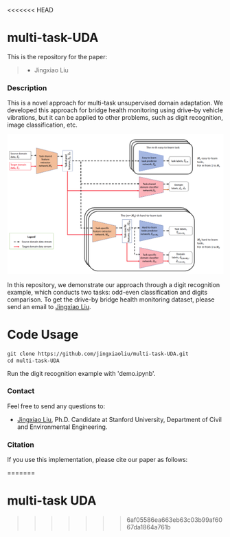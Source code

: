 <<<<<<< HEAD
# multi-task-UDA

This is the repository for the paper:

>* Jingxiao Liu


### Description
This is a novel approach for multi-task unsupervised domain adaptation. We developed this approach for bridge health monitoring using drive-by vehicle vibrations, but it can be applied to other problems, such as digit recognition, image classification, etc.

![The architecture of our hierarchical multi-task and domain-adversarial learning algorithm. The red and black arrows between blocks represent source and target domain data stream, respectively. Orange blocks are feature extractors, blue blocks are task predictors, and red blocks are domain classifiers.](imgs/arch.png)

In this repository, we demonstrate our approach through a digit recognition example, which conducts two tasks: odd-even classification and digits comparison.
To get the drive-by bridge health monitoring dataset, please send an email to [Jingxiao Liu](mailto:liujx@stanford.edu).

# Code Usage
```
git clone https://github.com/jingxiaoliu/multi-task-UDA.git
cd multi-task-UDA
```

Run the digit recognition example with 'demo.ipynb'.

### Contact
Feel free to send any questions to:
- [Jingxiao Liu](mailto:liujx@stanford.edu), Ph.D. Candidate at Stanford University, Department of Civil and Environmental Engineering.

### Citation
If you use this implementation, please cite our paper as follows:

=======
# multi-task UDA
>>>>>>> 6af05586ea663eb63c03b99af6067da1864a761b
